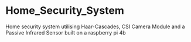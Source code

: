# Home_Security_System
Home security system utilising Haar-Cascades, CSI Camera Module and a Passive Infrared Sensor built on a raspberry pi 4b
